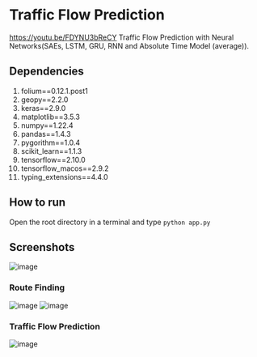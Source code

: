 # Traffic Flow Prediction
https://youtu.be/FDYNU3bReCY Traffic Flow Prediction with Neural Networks(SAEs, LSTM, GRU, RNN and Absolute Time Model (average)).

## Dependencies
1. folium==0.12.1.post1
2. geopy==2.2.0
3. keras==2.9.0
4. matplotlib==3.5.3
5. numpy==1.22.4
6. pandas==1.4.3
7. pygorithm==1.0.4
8. scikit_learn==1.1.3
9. tensorflow==2.10.0
10. tensorflow_macos==2.9.2
11. typing_extensions==4.4.0

## How to run
Open the root directory in a terminal and type ```python app.py```

## Screenshots
![image](https://user-images.githubusercontent.com/53892067/198414724-86ebf7fa-2e40-4ab6-b79d-5df30c2911f6.png)

### Route Finding
![image](https://user-images.githubusercontent.com/53892067/198416841-7377b74f-5dac-4436-b0ef-024416928c9e.png)
![image](https://user-images.githubusercontent.com/53892067/198416883-09e87553-f404-4392-898d-dde390d5e983.png)

### Traffic Flow Prediction
![image](https://user-images.githubusercontent.com/53892067/198417086-bd24993c-9c90-4315-bc88-fc298c530819.png)
